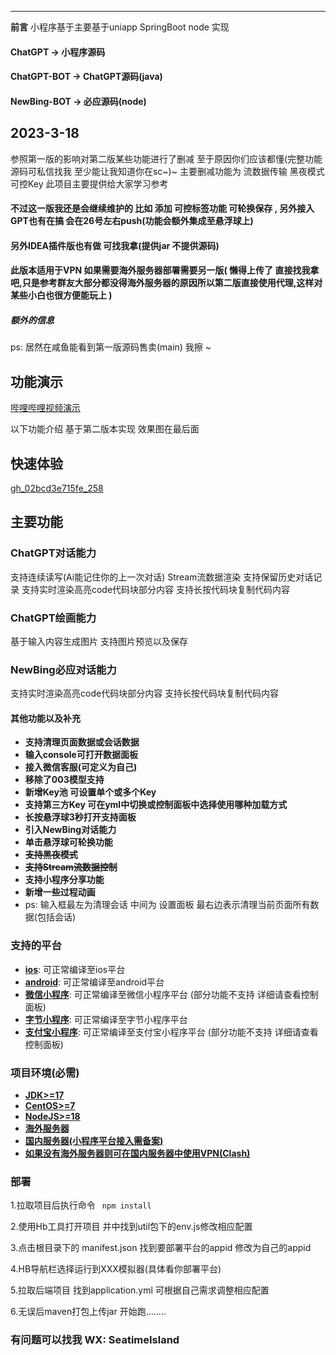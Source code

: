 -----------------


**前言** 
小程序基于主要基于uniapp SpringBoot node 实现 
#### ChatGPT -> 小程序源码
#### ChatGPT-BOT -> ChatGPT源码(java)
#### NewBing-BOT -> 必应源码(node)

## 2023-3-18
参照第一版的影响对第二版某些功能进行了删减 至于原因你们应该都懂(完整功能源码可私信找我 至少能让我知道你在sc~)~ 
主要删减功能为 流数据传输  黑夜模式 可控Key 
此项目主要提供给大家学习参考 
#### 不过这一版我还是会继续维护的 比如 添加 可控标签功能 可轮换保存 , 另外接入GPT也有在搞 会在26号左右push(功能会额外集成至悬浮球上) 
#### 另外IDEA插件版也有做 可找我拿(提供jar 不提供源码)
####  此版本适用于VPN 如果需要海外服务器部署需要另一版( 懒得上传了 直接找我拿吧,只是参考群友大部分都没得海外服务器的原因所以第二版直接使用代理,这样对某些小白也很方便能玩上 )

##### 额外的信息
ps: 居然在咸鱼能看到第一版源码售卖(main) 我擦 ~


## 功能演示
[哔哩哔哩视频演示](https://www.bilibili.com/video/BV19L411y7nZ/?spm_id_from=333.999.0.0)

以下功能介绍 基于第二版本实现 效果图在最后面
## 快速体验
[gh_02bcd3e715fe_258](https://user-images.githubusercontent.com/87460202/224472294-45bd1dd2-95ee-4a50-8789-d3005e4fdd3c.jpg)
## 主要功能

### ChatGPT对话能力

支持连续读写(Ai能记住你的上一次对话) Stream流数据渲染 支持保留历史对话记录 支持实时渲染高亮code代码块部分内容
支持长按代码块复制代码内容

### ChatGPT绘画能力

基于输入内容生成图片 支持图片预览以及保存

### NewBing必应对话能力

支持实时渲染高亮code代码块部分内容 支持长按代码块复制代码内容

#### 其他功能以及补充

* **支持清理页面数据或会话数据**
* **输入console可打开数据面板**
* **接入微信客服(可定义为自己)**
* **移除了003模型支持**
* **新增Key池 可设置单个或多个Key**
* **支持第三方Key 可在yml中切换或控制面板中选择使用哪种加载方式**
* **长按悬浮球3秒打开支持面板**
* **引入NewBing对话能力**
* **单击悬浮球可轮换功能**
* **~~支持黑夜模式~~**
* **~~支持Stream流数据控制~~**
* **支持小程序分享功能**
* **新增一些过程动画**
* ps: 输入框最左为清理会话 中间为 设置面板 最右边表示清理当前页面所有数据(包括会话)

### 支持的平台

* [**ios**](https://github.com/tensorflow/tensorflow/tree/master/tensorflow/tools/tf_sig_build_dockerfiles):
  可正常编译至ios平台
* [**android**](tensorflow_runtime_dockerfiles):
  可正常编译至android平台
* [**微信小程序**](manylinux2014_docker_images):
  可正常编译至微信小程序平台 (部分功能不支持 详细请查看控制面板)
* [**字节小程序**](https://github.com/uvarc/rivanna-docker):
  可正常编译至字节小程序平台
* [**支付宝小程序**](devinfra_windows_rbe):
  可正常编译至支付宝小程序平台 (部分功能不支持 详细请查看控制面板)

### 项目环境(必需)

* [**JDK>=17**](golang_install_guide)
* [**CentOS>=7**](golang_install_guide)
* [**NodeJS>=18**](golang_install_guide)
* [**海外服务器**](golang_install_guide)
* [**国内服务器(小程序平台接入需备案)**](golang_install_guide)
* [**如果没有海外服务器则可在国内服务器中使用VPN(Clash)**](golang_install_guide)

### 部署

1.拉取项目后执行命令
<code >
npm install
</code>

2.使用Hb工具打开项目 并中找到util包下的env.js修改相应配置

3.点击根目录下的 manifest.json 找到要部署平台的appid 修改为自己的appid

4.HB导航栏选择运行到XXX模拟器(具体看你部署平台)

5.拉取后端项目 找到application.yml 可根据自己需求调整相应配置

6.无误后maven打包上传jar 开始跑........

### 有问题可以找我 WX: SeatimeIsland